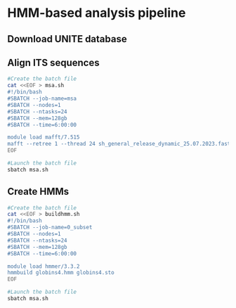 # HMM-based analysis pipeline

## Download UNITE database

## Align ITS sequences

```sh
#Create the batch file
cat <<EOF > msa.sh
#!/bin/bash
#SBATCH --job-name=msa
#SBATCH --nodes=1
#SBATCH --ntasks=24
#SBATCH --mem=128gb
#SBATCH --time=6:00:00

module load mafft/7.515
mafft --retree 1 --thread 24 sh_general_release_dynamic_25.07.2023.fasta > unite_align.fasta
EOF

#Launch the batch file
sbatch msa.sh
```

## Create HMMs

```sh
#Create the batch file
cat <<EOF > buildhmm.sh
#!/bin/bash
#SBATCH --job-name=0_subset
#SBATCH --nodes=1
#SBATCH --ntasks=24
#SBATCH --mem=128gb
#SBATCH --time=6:00:00

module load hmmer/3.3.2
hmmbuild globins4.hmm globins4.sto
EOF

#Launch the batch file
sbatch msa.sh
```
